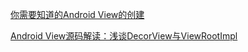 [你需要知道的Android View的创建](https://www.jianshu.com/p/a1c52f75642c)

[Android View源码解读：浅谈DecorView与ViewRootImpl](https://www.jianshu.com/p/687010ccad66)

